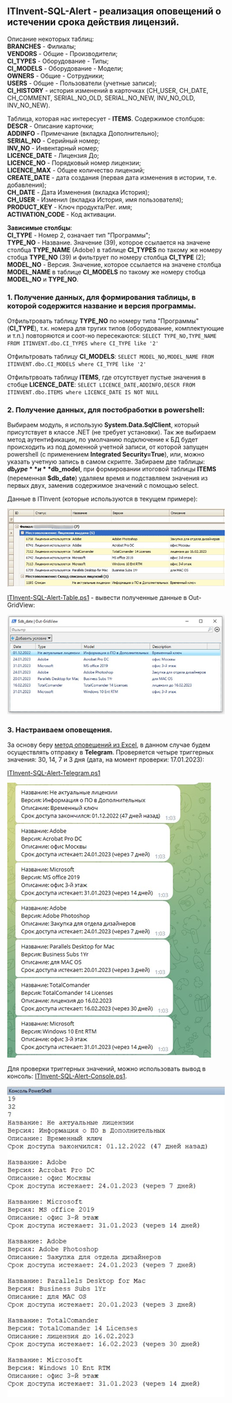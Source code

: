 ## ITInvent-SQL-Alert - реализация оповещений о истечении срока действия лицензий.

Описание некоторых таблиц: \
**BRANCHES** - Филиалы; \
**VENDORS** - Общие - Производители; \
**CI_TYPES** - Оборудование - Типы; \
**CI_MODELS** - Оборудование - Модели; \
**OWNERS** - Общие - Сотрудники; \
**USERS** - Общие - Пользователи (учетные записи); \
**CI_HISTORY** - история изменений в карточках (CH_USER, CH_DATE, CH_COMMENT, SERIAL_NO_OLD, SERIAL_NO_NEW, INV_NO_OLD, INV_NO_NEW).

Таблица, которая нас интересует - **ITEMS**. Содержимое столбцов: \
**DESCR** - Описание карточки; \
**ADDINFO** - Примечание (вкладка Дополнительно); \
**SERIAL_NO** - Серийный номер; \
**INV_NO** - Инвентарный номер; \
**LICENCE_DATE** - Лицензия До; \
**LICENCE_NO** - Порядковый номер лицензии; \
**LICENCE_MAX** - Общее количество лицензий; \
**CREATE_DATE** - дата создания (первая дата изменения в истории, т.е. добавления); \
**CH_DATE** - Дата Изменения (вкладка История); \
**CH_USER** - Изменил (вкладка История, имя пользователя); \
**PRODUCT_KEY** - Ключ продукта/Рег. имя; \
**ACTIVATION_CODE** - Код активации.

**Зависимые столбцы**: \
**CI_TYPE** - Номер 2, означает тип "Программы"; \
**TYPE_NO** - Название. Значение (39), которое ссылается на значене столбца **TYPE_NAME** (Adobe) в таблице **CI_TYPES** по такому же номеру стобца **TYPE_NO** (39) и фильтрует по номеру столбца **CI_TYPE** (2); \
**MODEL_NO** - Версия. Значение, которое ссылается на значене столбца **MODEL_NAME** в таблице **CI_MODELS** по такому же номеру стобца **MODEL_NO** и **TYPE_NO**.

### 1. Получение данных, для формирования таблицы, в которой содержится название и версия программы.
Отфильтровать таблицу **TYPE_NO** по номеру типа "Программы" (**CI_TYPE**), т.к. номера для тругих типов (оборудование, комплектующие и т.п.) повторяются и соот-но пересекаются:
` SELECT TYPE_NO,TYPE_NAME FROM ITINVENT.dbo.CI_TYPES where CI_TYPE like '2' `

Отфильтровать таблицу **CI_MODELS**:
` SELECT MODEL_NO,MODEL_NAME FROM ITINVENT.dbo.CI_MODELS where CI_TYPE like '2' `

Отфильтрвоать таблицу **ITEMS**, где отсутствует пустые значения в стобце **LICENCE_DATE**:
` SELECT LICENCE_DATE,ADDINFO,DESCR FROM ITINVENT.dbo.ITEMS where LICENCE_DATE IS NOT NULL `

### 2. Получение данных, для постобработки в powershell:
Выбираем модуль, я использую **System.Data.SqlClient**, который присутствует в классе .NET (не требует установки). Так же выбираем метод аутентификации, по умолчанию подключение к БД будет происходить из под доменной учетной записи, от которой запущен powershell (с применением **Integrated Security=True**), или, можно указать учетную запись в самом скрипте. Забираем две таблицы: **$db_type** и **$db_model**, при формировании итоговой таблицы **ITEMS** (переменная **$db_date**) удаляем время и подставляем значения из первых двух, заменив содержимое значений с помощью select.

Данные в ITInvent (которые используются в текущем примере):

![Image alt](https://github.com/Lifailon/ITInvent-SQL-Alert/blob/rsa/Screen/ITInvent.jpg)

[ITInvent-SQL-Alert-Table.ps1](https://github.com/Lifailon/ITInvent-SQL-Alert/blob/rsa/Scripts-Public/ITInvent-SQL-Alert-Table.ps1) - вывести полученные данные в Out-GridView:

![Image alt](https://github.com/Lifailon/ITInvent-SQL-Alert/blob/rsa/Screen/Table.jpg)

### 3. Настраиваем оповещения.

За основу беру [метод оповещений из Excel](https://github.com/Lifailon/Excel-Date-Report), в данном случае будем осуществлять отправку в **Telegram**. Проверяется четыре триггерных значения: 30, 14, 7 и 3 дня (дата, на момент проверки: 17.01.2023):

[ITInvent-SQL-Alert-Telegram.ps1](https://github.com/Lifailon/ITInvent-SQL-Alert/blob/rsa/Scripts-Public/ITInvent-SQL-Alert-Telegram.ps1)

![Image alt](https://github.com/Lifailon/ITInvent-SQL-Alert/blob/rsa/Screen/Telegram.jpg)

Для проверки триггерных значений, можно использовать вывод в консоль: [ITInvent-SQL-Alert-Console.ps1](https://github.com/Lifailon/ITInvent-SQL-Alert/blob/rsa/Scripts-Public/ITInvent-SQL-Alert-Console.ps1).

![Image alt](https://github.com/Lifailon/ITInvent-SQL-Alert/blob/rsa/Screen/Console.jpg)
